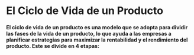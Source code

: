 # El Ciclo de Vida de un Producto
#### El ciclo de vida de un producto es una modelo que se adopta para dividir las fases de la vida de un producto, lo que ayuda a las empresas a planificar estrategias para maximizar la rentabilidad y el rendimiento del producto. Este se divide en 4 etapas:

